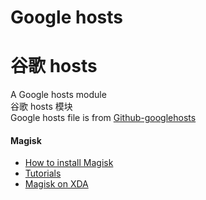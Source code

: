 # Google hosts  
# 谷歌 hosts  
A Google hosts module  
谷歌 hosts 模块  
Google hosts file is from [Github-googlehosts](https://github.com/googlehosts/hosts)  
  
#### Magisk  
* [How to install Magisk](https://topjohnwu.github.io/Magisk/install.html)  
* [Tutorials](https://topjohnwu.github.io/Magisk/tutorials.html)  
* [Magisk on XDA](https://forum.xda-developers.com/apps/magisk)  